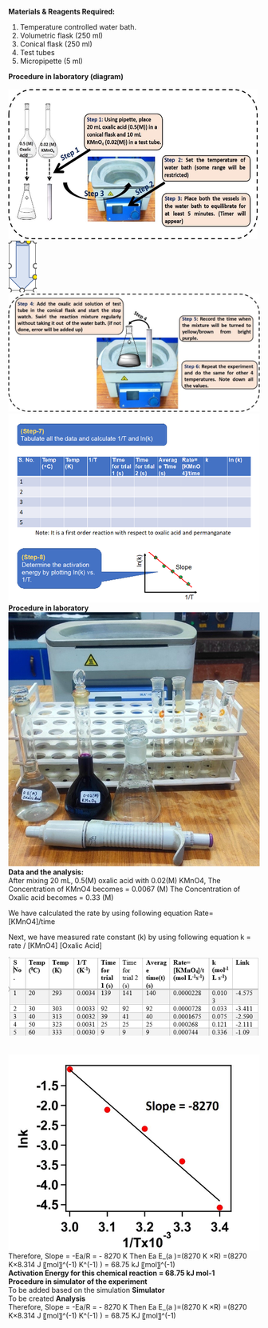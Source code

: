 <b>Materials & Reagents Required: </b>

1)  Temperature controlled water bath.
2)	Volumetric flask (250 ml)
3)	Conical flask (250 ml)
4)	Test tubes
5)	Micropipette (5 ml)

<b>Procedure in laboratory (diagram)</b><br>
<br>
<centre><img src="images/fig2.jpg"  width="500" height="300" alt=""></centre><br>
<centre><img src="images/fig3.png" text-align="center"></centre>
<img src="images/fig4.jpg">
<br>
<img src="images/fig5.png">
<br>
<b>Procedure in laboratory</b>
<br>
<img src="images/fig6.jpg">
<br>
<b>Data and the analysis:</b>
<br>
After mixing 20 mL, 0.5(M) oxalic acid with 0.02(M) KMnO4, 
The Concentration of KMnO4 becomes = 0.0067 (M)
The Concentration of Oxalic acid becomes = 0.33 (M)
 
We have calculated the rate by using following equation
Rate= [KMnO4]/time

Next, we have measured rate constant (k) by using following equation
k = rate / [KMnO4] [Oxalic Acid]<br>

<img src="images/table.png"><br>
<br>
<br>
<img src="images/fig7.jpg">
<br>
Therefore, 
Slope = -Ea/R = - 8270 K
 Then Ea  E_(a )=(8270 K ×R)
  =(8270 K×8.314 J 〖mol〗^(-1) K^(-1) )
  = 68.75 kJ 〖mol〗^(-1)
<br>
<b>Activation Energy for this chemical reaction = 68.75 kJ mol-1</b>
<br>
<b>Procedure in simulator of the experiment</b>
<br>
To be added based on the simulation
<b>Simulator</b>
<br>
To be created
<b>Analysis</b>
<br>
Therefore, 
Slope = -Ea/R = - 8270 K
 Then Ea  E_(a )=(8270 K ×R)
  =(8270 K×8.314 J 〖mol〗^(-1) K^(-1) )
  = 68.75 KJ 〖mol〗^(-1)










